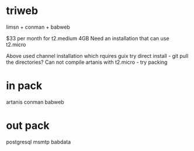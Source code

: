 # triweb
limsn + conman + babweb

$33 per month for t2.medium 4GB
Need an installation that can use t2.micro

Above used channel installation which rquires guix
try direct install - git pull the directories?
Can not compile artanis with t2.micro - try packing

in pack
=======

artanis conman babweb


out pack
========

postgresql
msmtp
babdata

